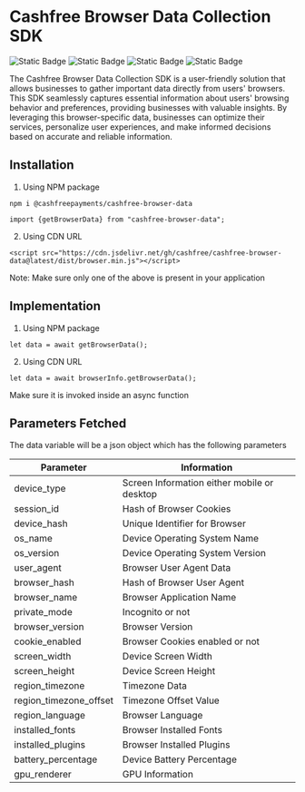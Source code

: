 
# Cashfree Browser Data Collection SDK 
![Static Badge](https://img.shields.io/badge/license-MIT-blue) ![Static Badge](https://img.shields.io/badge/release-v0.0.2-blue) ![Static Badge](https://img.shields.io/badge/test_cases-passed-brightgreen) ![Static Badge](https://img.shields.io/badge/build-stable-brightgreen) 


The Cashfree Browser Data Collection SDK is a user-friendly solution that allows businesses to gather important data directly from users' browsers. This SDK seamlessly captures essential information about users' browsing behavior and preferences, providing businesses with valuable insights. By leveraging this browser-specific data, businesses can optimize their services, personalize user experiences, and make informed decisions based on accurate and reliable information. 

## Installation
1. Using NPM package
```
npm i @cashfreepayments/cashfree-browser-data
```

```
import {getBrowserData} from "cashfree-browser-data";
```

2. Using CDN URL

```
<script src="https://cdn.jsdelivr.net/gh/cashfree/cashfree-browser-data@latest/dist/browser.min.js"></script>
```

Note: Make sure only one of the above is present in your application


## Implementation
1. Using NPM package
```
let data = await getBrowserData();
```

2. Using CDN URL
```
let data = await browserInfo.getBrowserData();
```
Make sure it is invoked inside an async function

## Parameters Fetched 
The data variable will be a json object which has the following parameters

| Parameter            | Information                                |
| -------------------- | ------------------------------------------ | 
|device_type           |Screen Information either mobile or desktop |
|session_id            |Hash of Browser Cookies                     |
|device_hash           |Unique Identifier for Browser               |
|os_name               |Device Operating System Name                |
|os_version            |Device Operating System Version             |
|user_agent            |Browser User Agent Data                     |
|browser_hash          |Hash of Browser User Agent                  |
|browser_name          |Browser Application Name                    |
|private_mode          |Incognito or not                            |
|browser_version       |Browser Version                             |
|cookie_enabled        |Browser Cookies enabled or not              |
|screen_width          |Device Screen Width                         |
|screen_height         |Device Screen Height                        |
|region_timezone       |Timezone Data                               |
|region_timezone_offset|Timezone Offset Value                       |
|region_language       |Browser Language                            |
|installed_fonts       |Browser Installed Fonts                     |
|installed_plugins     |Browser Installed Plugins                   |
|battery_percentage    |Device Battery Percentage                   |
|gpu_renderer          |GPU Information                             |

